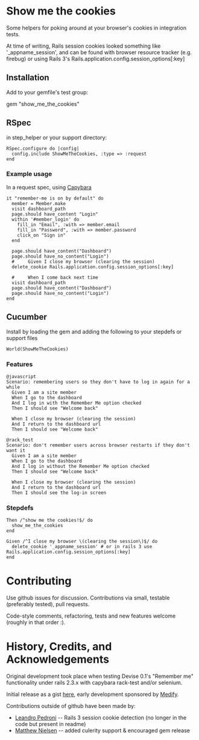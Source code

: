 # Show me the cookies

Some helpers for poking around at your browser's cookies in integration tests.

At time of writing, Rails session cookies looked something like '\_appname\_session', 
and can be found with browser resource tracker (e.g. firebug) or using Rails 3's 
Rails.application.config.session_options[:key]

## Installation

Add to your gemfile's test group:

gem "show\_me\_the\_cookies"


## RSpec

in step_helper or your support directory:

    RSpec.configure do |config|
      config.include ShowMeTheCookies, :type => :request
    end

### Example usage

In a request spec, using [Capybara](https://github.com/jnicklas/capybara)

    it "remember-me is on by default" do
      member = Member.make
      visit dashboard_path
      page.should have_content "Login"
      within '#member_login' do
        fill_in "Email", :with => member.email
        fill_in "Password", :with => member.password
        click_on "Sign in"
      end
  
      page.should have_content("Dashboard")
      page.should have_no_content("Login")
      #     Given I close my browser (clearing the session)
      delete_cookie Rails.application.config.session_options[:key]

      #     When I come back next time
      visit dashboard_path
      page.should have_content("Dashboard")
      page.should have_no_content("Login")
    end


## Cucumber


Install by loading the gem and adding the following to your stepdefs or support files

    World(ShowMeTheCookies)

### Features

    @javascript
    Scenario: remembering users so they don't have to log in again for a while
      Given I am a site member
      When I go to the dashboard
      And I log in with the Remember Me option checked
      Then I should see "Welcome back"
      
      When I close my browser (clearing the session)
      And I return to the dashboard url
      Then I should see "Welcome back"

    @rack_test
    Scenario: don't remember users across browser restarts if they don't want it
      Given I am a site member
      When I go to the dashboard
      And I log in without the Remember Me option checked
      Then I should see "Welcome back"
    
      When I close my browser (clearing the session)
      And I return to the dashboard url
      Then I should see the log-in screen


### Stepdefs

    Then /^show me the cookies!$/ do
      show_me_the_cookies
    end

    Given /^I close my browser \(clearing the session\)$/ do
      delete_cookie '_appname_session' # or in rails 3 use Rails.application.config.session_options[:key]
    end

Contributing
============

Use github issues for discussion. Contributions via small, testable (preferably tested), pull requests.

Code-style comments, refactoring, tests and new features welcome (roughly in that order :).


History, Credits, and Acknowledgements
=====================================

Original development took place when testing Devise 0.1's "Remember me" functionality under rails 2.3.x with capybara rack-test and/or selenium.

Initial release as a gist [here](https://gist.github.com/484787), early development sponsored by [Medify](http://www.medify.co.uk).

Contributions outside of github have been made by:

  * [Leandro Pedroni](https://github.com/ilpoldo) -- Rails 3 session cookie detection (no longer in the code but present in readme)
  * [Matthew Nielsen](https://github.com/xunker) -- added culerity support & encouraged gem release
